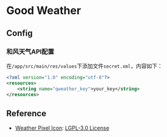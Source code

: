 # Good Weather

## Config

### 和风天气API配置

在`/app/src/main/res/values`下添加文件`secret.xml`，内容如下：

```xml
<?xml version="1.0" encoding="utf-8"?>
<resources>
	<string name="qweather_key">your_key</string>
</resources>
```

## Reference

- [Weather Pixel Icon](https://github.com/breezy-weather/pixel-icon-provider): [LGPL-3.0 License](https://github.com/breezy-weather/pixel-icon-provider/blob/main/LICENSE)